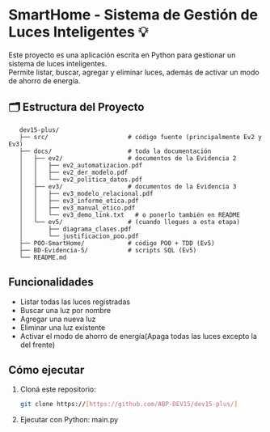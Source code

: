 # SmartHome - Sistema de Gestión de Luces Inteligentes 💡

Este proyecto es una aplicación escrita en Python para gestionar un sistema de luces inteligentes.  
Permite listar, buscar, agregar y eliminar luces, además de activar un modo de ahorro de energía.

## 🗂️ Estructura del Proyecto

```
   dev15-plus/
   ├── src/                      # código fuente (principalmente Ev2 y Ev3)
   ├── docs/                     # toda la documentación
   │   ├── ev2/                  # documentos de la Evidencia 2
   │   │   ├── ev2_automatizacion.pdf
   │   │   ├── ev2_der_modelo.pdf
   │   │   └── ev2_politica_datos.pdf
   │   ├── ev3/                  # documentos de la Evidencia 3
   │   │   ├── ev3_modelo_relacional.pdf
   │   │   ├── ev3_informe_etica.pdf
   │   │   ├── ev3_manual_etico.pdf
   │   │   └── ev3_demo_link.txt   # o ponerlo también en README
   │   └── ev5/                  # (cuando llegues a esta etapa)
   │       ├── diagrama_clases.pdf
   │       └── justificacion_poo.pdf
   ├── POO-SmartHome/            # código POO + TDD (Ev5)
   ├── BD-Evidencia-5/           # scripts SQL (Ev5)
   └── README.md
```

## Funcionalidades

- Listar todas las luces registradas  
- Buscar una luz por nombre  
- Agregar una nueva luz  
- Eliminar una luz existente  
- Activar el modo de ahorro de energía(Apaga todas las luces excepto la del frente)

## Cómo ejecutar

1. Cloná este repositorio:
   ```bash
   git clone https://[https://github.com/ABP-DEV15/dev15-plus/]  
2. Ejecutar con Python:
   main.py
